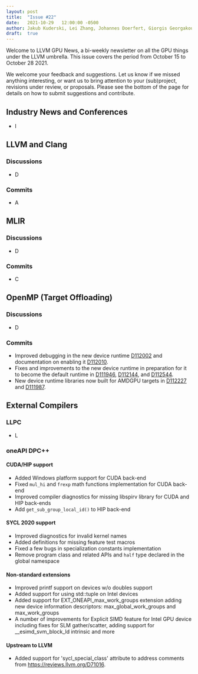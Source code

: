```yaml
---
layout: post
title:  "Issue #22"
date:   2021-10-29   12:00:00 -0500
author: Jakub Kuderski, Lei Zhang, Johannes Doerfert, Giorgis Georgakoudis, Joseph Huber, Alexey Bader
draft:  true
---
```


Welcome to LLVM GPU News, a bi-weekly newsletter on all the GPU things under the LLVM umbrella.
This issue covers the period from October 15 to October 28 2021.

We welcome your feedback and suggestions. Let us know if we missed anything interesting, or want us to bring attention to your (sub)project, revisions under review, or proposals. Please see the bottom of the page for details on how to submit suggestions and contribute.


## Industry News and Conferences
*  I


##  LLVM and Clang

### Discussions

*  D

### Commits

*  A


## MLIR

### Discussions

*  D

### Commits

*  C


## OpenMP (Target Offloading)

### Discussions

*  D

### Commits

*  Improved debugging in the new device runtime [D112002](https://reviews.llvm.org/D112002) and documentation on enabling it [D112010](https://reviews.llvm.org/D112010).
*  Fixes and improvements to the new device runtime in preparation for it to become the default runtime in [D111946](https://reviews.llvm.org/D111946), [D112144](https://reviews.llvm.org/D112144), and [D112544](https://reviews.llvm.org/D112544).
*  New device runtime libraries now built for AMDGPU targets in [D112227](https://reviews.llvm.org/D112227) and [D111987](https://reviews.llvm.org/D111987).

## External Compilers

### LLPC

*  L

### oneAPI DPC++

#### CUDA/HIP support

- Added Windows platform support for CUDA back-end
- Fixed `mul_hi` and `frexp` math functions implementation for CUDA back-end
- Improved compiler diagnostics for missing libspirv library for CUDA and HIP back-ends
- Add `get_sub_group_local_id()` to HIP back-end

#### SYCL 2020 support

- Improved diagnostics for invalid kernel names
- Added definitions for missing feature test macros
- Fixed a few bugs in specialization constants implementation
- Remove program class and related APIs and `half` type declared in the global namespace

#### Non-standard extensions

- Improved printf support on devices w/o doubles support
- Added support for using std::tuple on Intel devices
- Added support for EXT_ONEAPI_max_work_groups extension adding new device information descriptors: max_global_work_groups and max_work_groups
- A number of improvements for Explicit SIMD feature for Intel GPU device including fixes for SLM gather/scatter, adding support for __esimd_svm_block_ld intrinsic and more

#### Upstream to LLVM

- Added support for 'sycl_special_class' attribute to address comments from https://reviews.llvm.org/D71016.
